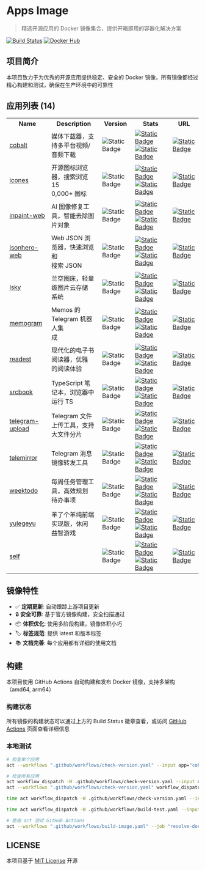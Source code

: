 # Apps Image

> 精选开源应用的 Docker 镜像集合，提供开箱即用的容器化解决方案

[![Build Status](https://img.shields.io/github/actions/workflow/status/aliuq/apps-image/build-image.yaml)](https://github.com/aliuq/apps-image/actions)
[![Docker Hub](https://img.shields.io/badge/Docker%20Hub-aliuq-blue)](https://hub.docker.com/u/aliuq)

## 项目简介

本项目致力于为优秀的开源应用提供稳定、安全的 Docker 镜像，所有镜像都经过精心构建和测试，确保在生产环境中的可靠性

<!-- AppList Start -->
<h2>应用列表 (14)</h2>
<table><tr><th>Name</th><th>Description</th><th>Version</th><th>Stats</th><th>URL</th></tr><tr><td><a href="https://github.com/imputnet/cobalt">cobalt</a></td><td>媒体下载器，支持多平台视频/<br>音频下载</td><td><img alt="Static Badge" src="https://img.shields.io/badge/latest-11.3-blue"></td><td><a href="https://hub.docker.com/r/aliuq/cobalt"><img alt="Static Badge" src="https://img.shields.io/docker/pulls/aliuq/cobalt?label=docker"></a> <a href="https://hub.docker.com/r/aliuq/cobalt"><img alt="Static Badge" src="https://img.shields.io/docker/image-size/aliuq/cobalt?label=image"></a></td><td><a href="apps/cobalt"><img alt="Static Badge" src="https://img.shields.io/badge/README-blue"></a></td></tr><tr><td><a href="https://github.com/antfu-collective/icones">icones</a></td><td>开源图标浏览器，搜索浏览 15<br>0,000+ 图标</td><td><img alt="Static Badge" src="https://img.shields.io/badge/latest-ac522b6-blue"></td><td><a href="https://hub.docker.com/r/aliuq/icones"><img alt="Static Badge" src="https://img.shields.io/docker/pulls/aliuq/icones?label=docker"></a> <a href="https://hub.docker.com/r/aliuq/icones"><img alt="Static Badge" src="https://img.shields.io/docker/image-size/aliuq/icones?label=image"></a></td><td><a href="apps/icones"><img alt="Static Badge" src="https://img.shields.io/badge/README-blue"></a></td></tr><tr><td><a href="https://github.com/lxfater/inpaint-web">inpaint-web</a></td><td>AI 图像修复工具，智能去除图<br>片对象</td><td><img alt="Static Badge" src="https://img.shields.io/badge/latest-f7ff41f-blue"></td><td><a href="https://hub.docker.com/r/aliuq/inpaint-web"><img alt="Static Badge" src="https://img.shields.io/docker/pulls/aliuq/inpaint-web?label=docker"></a> <a href="https://hub.docker.com/r/aliuq/inpaint-web"><img alt="Static Badge" src="https://img.shields.io/docker/image-size/aliuq/inpaint-web?label=image"></a></td><td><a href="apps/inpaint-web"><img alt="Static Badge" src="https://img.shields.io/badge/README-blue"></a></td></tr><tr><td><a href="https://github.com/triggerdotdev/jsonhero-web">jsonhero-web</a></td><td>Web JSON 浏览器，快速浏览和<br>搜索 JSON</td><td><img alt="Static Badge" src="https://img.shields.io/badge/latest-1515705-blue"></td><td><a href="https://hub.docker.com/r/aliuq/jsonhero-web"><img alt="Static Badge" src="https://img.shields.io/docker/pulls/aliuq/jsonhero-web?label=docker"></a> <a href="https://hub.docker.com/r/aliuq/jsonhero-web"><img alt="Static Badge" src="https://img.shields.io/docker/image-size/aliuq/jsonhero-web?label=image"></a></td><td><a href="apps/jsonhero-web"><img alt="Static Badge" src="https://img.shields.io/badge/README-blue"></a></td></tr><tr><td><a href="https://github.com/lsky-org/lsky-pro">lsky</a></td><td>兰空图床，轻量级图片云存储<br>系统</td><td><img alt="Static Badge" src="https://img.shields.io/badge/latest-2.1-blue"></td><td><a href="https://hub.docker.com/r/aliuq/lsky"><img alt="Static Badge" src="https://img.shields.io/docker/pulls/aliuq/lsky?label=docker"></a> <a href="https://hub.docker.com/r/aliuq/lsky"><img alt="Static Badge" src="https://img.shields.io/docker/image-size/aliuq/lsky?label=image"></a></td><td><a href="apps/lsky"><img alt="Static Badge" src="https://img.shields.io/badge/README-blue"></a></td></tr><tr><td><a href="https://github.com/usememos/telegram-integration">memogram</a></td><td>Memos 的 Telegram 机器人集<br>成</td><td><img alt="Static Badge" src="https://img.shields.io/badge/latest-0.3.0-blue"></td><td><a href="https://hub.docker.com/r/aliuq/memogram"><img alt="Static Badge" src="https://img.shields.io/docker/pulls/aliuq/memogram?label=docker"></a> <a href="https://hub.docker.com/r/aliuq/memogram"><img alt="Static Badge" src="https://img.shields.io/docker/image-size/aliuq/memogram?label=image"></a></td><td><a href="apps/memogram"><img alt="Static Badge" src="https://img.shields.io/badge/README-blue"></a></td></tr><tr><td><a href="https://github.com/readest/readest">readest</a></td><td>现代化的电子书阅读器，优雅<br>的阅读体验</td><td><img alt="Static Badge" src="https://img.shields.io/badge/latest-0.9.72-blue"></td><td><a href="https://hub.docker.com/r/aliuq/readest"><img alt="Static Badge" src="https://img.shields.io/docker/pulls/aliuq/readest?label=docker"></a> <a href="https://hub.docker.com/r/aliuq/readest"><img alt="Static Badge" src="https://img.shields.io/docker/image-size/aliuq/readest?label=image"></a></td><td><a href="apps/readest"><img alt="Static Badge" src="https://img.shields.io/badge/README-blue"></a></td></tr><tr><td><a href="https://github.com/srcbookdev/srcbook">srcbook</a></td><td>TypeScript 笔记本，浏览器中<br>运行 TS</td><td><img alt="Static Badge" src="https://img.shields.io/badge/latest-0.0.19-blue"></td><td><a href="https://hub.docker.com/r/aliuq/srcbook"><img alt="Static Badge" src="https://img.shields.io/docker/pulls/aliuq/srcbook?label=docker"></a> <a href="https://hub.docker.com/r/aliuq/srcbook"><img alt="Static Badge" src="https://img.shields.io/docker/image-size/aliuq/srcbook?label=image"></a></td><td><a href="apps/srcbook"><img alt="Static Badge" src="https://img.shields.io/badge/README-blue"></a></td></tr><tr><td><a href="https://github.com/Nekmo/telegram-upload">telegram-upload</a></td><td>Telegram 文件上传工具，支持<br>大文件分片</td><td><img alt="Static Badge" src="https://img.shields.io/badge/latest-c700f86-blue"></td><td><a href="https://hub.docker.com/r/aliuq/telegram-upload"><img alt="Static Badge" src="https://img.shields.io/docker/pulls/aliuq/telegram-upload?label=docker"></a> <a href="https://hub.docker.com/r/aliuq/telegram-upload"><img alt="Static Badge" src="https://img.shields.io/docker/image-size/aliuq/telegram-upload?label=image"></a></td><td><a href="apps/telegram-upload"><img alt="Static Badge" src="https://img.shields.io/badge/README-blue"></a></td></tr><tr><td><a href="https://github.com/khoben/telemirror">telemirror</a></td><td>Telegram 消息镜像转发工具</td><td><img alt="Static Badge" src="https://img.shields.io/badge/latest-90c52b1-blue"></td><td><a href="https://hub.docker.com/r/aliuq/telemirror"><img alt="Static Badge" src="https://img.shields.io/docker/pulls/aliuq/telemirror?label=docker"></a> <a href="https://hub.docker.com/r/aliuq/telemirror"><img alt="Static Badge" src="https://img.shields.io/docker/image-size/aliuq/telemirror?label=image"></a></td><td><a href="apps/telemirror"><img alt="Static Badge" src="https://img.shields.io/badge/README-blue"></a></td></tr><tr><td><a href="https://github.com/manuelernestog/weektodo">weektodo</a></td><td>每周任务管理工具，高效规划<br>待办事项</td><td><img alt="Static Badge" src="https://img.shields.io/badge/latest-2.2.0-blue"></td><td><a href="https://hub.docker.com/r/aliuq/weektodo"><img alt="Static Badge" src="https://img.shields.io/docker/pulls/aliuq/weektodo?label=docker"></a> <a href="https://hub.docker.com/r/aliuq/weektodo"><img alt="Static Badge" src="https://img.shields.io/docker/image-size/aliuq/weektodo?label=image"></a></td><td><a href="apps/weektodo"><img alt="Static Badge" src="https://img.shields.io/badge/README-blue"></a></td></tr><tr><td><a href="https://github.com/liyupi/yulegeyu">yulegeyu</a></td><td>羊了个羊纯前端实现版，休闲<br>益智游戏</td><td><img alt="Static Badge" src="https://img.shields.io/badge/latest-4b9de83-blue"></td><td><a href="https://hub.docker.com/r/aliuq/yulegeyu"><img alt="Static Badge" src="https://img.shields.io/docker/pulls/aliuq/yulegeyu?label=docker"></a> <a href="https://hub.docker.com/r/aliuq/yulegeyu"><img alt="Static Badge" src="https://img.shields.io/docker/image-size/aliuq/yulegeyu?label=image"></a></td><td><a href="apps/yulegeyu"><img alt="Static Badge" src="https://img.shields.io/badge/README-blue"></a></td></tr><tr><td><a href="https://github.com/">self</a></td><td><td><img alt="Static Badge" src="https://img.shields.io/badge/latest-undefined-blue"></td><td><a href="https://hub.docker.com/r/aliuq/self"><img alt="Static Badge" src="https://img.shields.io/docker/pulls/aliuq/self?label=docker"></a> <a href="https://hub.docker.com/r/aliuq/self"><img alt="Static Badge" src="https://img.shields.io/docker/image-size/aliuq/self?label=image"></a></td><td><a href="base/self"><img alt="Static Badge" src="https://img.shields.io/badge/README-gray"></a></td></tr></table>

<!-- AppList End -->

## 镜像特性

- ✅ **定期更新**: 自动跟踪上游项目更新
- 🔒 **安全可靠**: 基于官方镜像构建，安全扫描通过
- 📦 **体积优化**: 使用多阶段构建，镜像体积小巧
- 🏷️ **标签规范**: 提供 latest 和版本标签
- 📚 **文档完善**: 每个应用都有详细的使用文档

## 构建

本项目使用 GitHub Actions 自动构建和发布 Docker 镜像，支持多架构（amd64, arm64）

### 构建状态

所有镜像的构建状态可以通过上方的 Build Status 徽章查看，或访问 [GitHub Actions](https://github.com/aliuq/apps-image/actions) 页面查看详细信息

### 本地测试

```bash
# 检查单个应用
act --workflows ".github/workflows/check-version.yaml" --input app="cobalt" workflow_dispatch

# 检查所有应用
act workflow_dispatch -W .github/workflows/check-version.yaml --input debug=true
act --workflows ".github/workflows/check-version.yaml" workflow_dispatch

time act workflow_dispatch -W .github/workflows/check-version.yaml --input debug=true --input context=apps/yulegeyu

time act workflow_dispatch -W .github/workflows/build-test.yaml --input debug=true --input context=apps/telemirror

# 使用 act 测试 GitHub Actions
act --workflows ".github/workflows/build-image.yaml" --job "resolve-docker-metadata" --input context="apps/cobalt" --input debug="true" workflow_dispatch
```

## LICENSE

本项目基于 [MIT License](./LICENSE) 开源
